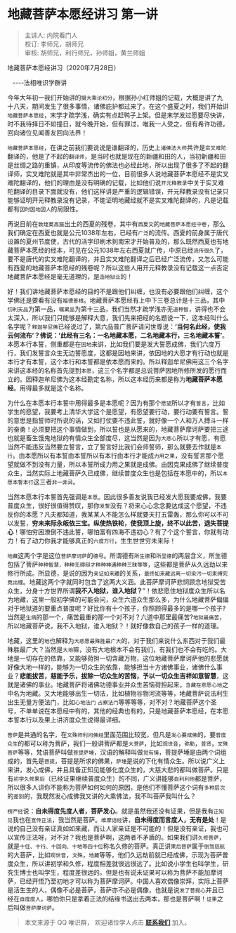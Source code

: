 # 地藏菩萨本愿经讲习 第一讲

> 主讲人: 内院看门人 <br />
> 校订: 李师兄，胡师兄 <br />
> 审核: 胡师兄，利行师兄，孙师姐，黄兰师姐 <br />

地藏菩萨本愿经讲习（2020年7月28日）

   ----法相唯识学群讲

今年大年初一我们开始讲的`摄大乘论初分`，根据孙小红师姐的记载，大概是讲了九十八天，期间发生了很多事情，诸佛庇护都过来了。在这个盛夏之时，我们开始讲`地藏菩萨本愿经`，末学才疏学浅，确实有点赶鸭子上架。但是末学发过愿要尽快讲，时不我待择日不如撞日，就今晚开始，但有罪过，唯我一人受之，但有希许功德，回向诸位见闻善友回向法界！

`地藏菩萨本愿经`，在讲之前我们要说说是谁翻译的，历史上`诸佛法大师`共许是`实叉难陀`翻译的，他是了不起的`翻译师`，是当时也就是现在的新疆和田的人，当初新疆和田是丝绸之路的重镇，从印度等流传的佛法也必经此地，所以出现了很多了不起的翻译师，实叉难陀就是其中非常杰出的一位，目前很多人说地藏菩萨本愿经不是实叉难陀翻译的，他们的理由是没有明确的记载，比如他们说`开元释教录`中关于实叉难陀翻译的目录下面就没有，他们这样讲是严重的逻辑错误，开元释教录没有记录只能够证明开元释教录没有记录，不能证明地藏经就不是实叉难陀翻译的，凡是记载都有`因时因地因人`的局限性。

再说目前在`敦煌莫高窟`出土的西夏的残卷，其中有`西夏文`的`地藏菩萨本愿经中卷`，那么我们确定在西夏也就是公元1038年左右，已经有`广泛`的流传。西夏的前身属于唐代设置的夏州节度使，古代的活字印刷术到南宋才开始普及的，那么既然西夏也有地藏菩萨本愿经的经本，可见在公元1038年左右西夏就广传，中原已经`流传很久`了，要不是唐代的实叉难陀翻译的，并且实叉难陀翻译之后已经广泛流传，又怎么可能有西夏的地藏菩萨本愿经的残卷呢？所以这些人用开元释教录没有记载这一点否定地藏菩萨本愿经是毫无道理的，是`造地狱业`的！

好！我们讲地藏菩萨本愿经的目的不是跟他们纠缠，也没有必要跟他们纠缠，这个学佛还是要看有没有`福德善根`。地藏菩萨本愿经有上中下三卷总计是十三品，其中`忉利天品`为第一品，`嘱累品`为第十三品，我们当然才疏学浅亦无`道种智`，讲得也不会太深入，所以我们只能够是解释大意，我们先来把经的名题说一下，这本经叫什么名字呢？`释迦牟尼佛`已经说过了，第六品普广菩萨请问世尊说：**‘当何名此经，使我云何流布’？佛说：‘此经有三名：一名地藏本愿，二名地藏本行，三名地藏本誓’**。本愿本行本誓，侧重都是在`因地`来讲，比如我们要是发大誓愿成佛，我们六度万行，我们发誓言众生无边誓愿度，这都是因地来讲，依因地的大愿才有行动也就是本行才有本誓，这个本行和本誓都是依本愿而来的。所以释迦牟尼佛用这三个名字来讲这本经的名称首先提到`本愿`，这三个名字都是总说菩萨因地所修所发的愿行而立的。因释迦牟尼佛为这本经勘定名称，所以这本经历来都是称为**地藏菩萨本愿经**。用得最多就是这个名称。

为什么在本愿本行本誓中用得最多是本愿呢？因为有那个`愿望`所以才有`誓言`，比如学生的愿望，我要考上清华大学这个是愿望，有愿望要行动，要行动要有誓言。誓的意思是指誓师时所说的话，又如打仗要不违此誓，就好像一个人和万人搏斗一样的奋勇！必须要把这个事情做到，所以誓也是从愿来的，地藏菩萨摩诃萨要把三途也就是畜生饿鬼地狱的有情众生全部度尽，这当然是因为`大悲心`所以才有愿，有愿当然不能违反当然要立誓言，立了誓言好比我们会师誓师，那么就要去作就是`本行`。由本愿所以有本誓由本誓所以有本行由本行才能成`力用之果`，没有誓言那个愿望就做不到没有力量，所以本誓所成力用之果就是成佛。由因克果成佛了继续普度众生，当然实际上地藏菩萨久已成佛，继续普度众生也是包括在本愿中的，所以`本愿本誓本行`这三者`非一非异`。

当然本愿本行本誓首先强调是`本愿`。因此很多善友说我已经发大愿我要成佛，我要普度众生，很好很值得赞叹，那你`发誓`没有？将来心心念念要达成这个愿望，不违反你的本愿？凡夫都知道，我某某人不能怎么样就要天打五雷轰，那么你可以不可以发誓，**穷未来际永皈依三宝。纵使热铁轮，使我顶上旋，终不以此苦，退失菩提心**！哪怕穷困潦倒不违此誓，哪怕富有四海不违初心？有了个这个誓言，你就有动力！有了动力你我才能够真正的`六度万行`，生生世世穷未来际！

`地藏`这两个字是这位`菩萨摩诃萨`的`德号`。所谓德有`所生德`和`所显德`的两层含义，所生德包括了菩萨`种种智慧，种种无碍辩才种种神通种种三昧等等`，这些都是菩萨从久远劫以来修行所成。所显德，是说的因为`亲证如来藏`的关系，`最终如来藏远离一切染污一切束缚究竟出缠`。地藏这两个字就同时包含了这两大义涵。此菩萨摩诃萨悲悯顾念地狱受苦众生，分身十方世界所谓**我不入地狱，谁入地狱？**”！依悲愿住地狱度众生所以名为地藏，这里一般初学佛的可能会问，众生六道众生那么多，为什么地藏菩萨偏偏对于地狱道的要重点普度呢？好比你有十个孩子，你照顾得最多的是哪一个孩子?当然是`生病`的那一个，痛苦最重的那一个对不对？六道中那里最痛苦?`地狱最痛苦`，所以地藏菩萨说，我不入地狱，谁入地狱？！就好像救自己的孩子一样的道理。

地藏，这里的`地`也解释为`大悲愿最殊胜最广大`的，对于我们来说什么东西对于我们最殊胜最广大？当然是`大地`嘛，没有大地根本不会有我们，有我们也不会有吃的。大地是一切存在的依靠，又能够荷担一切含藏万物，这位地藏菩萨摩诃萨他的悲愿就好像大地一样的，能够为一切众生的依靠，能够担当十方诸佛事业，诸佛什么事业？**悲能拔苦，慈能予乐，拔除一切众生的苦恼，予以一切众生吉祥如意智慧**，这就是诸佛的事业。地藏菩萨将诸佛功德事业并众生苦恼荷担起来，`含藏在悲愿心地`之中名为地藏。又大地能够出生一切法，比如植物谷物河流等等，地藏菩萨说法利生出生无量方便法门，比如`心地法门` `占察法门`等等等等，对不对？地藏菩萨这个圣号，不单单说在本愿经中有的，其他的经典也有的，只是地藏菩萨本愿经，在本愿本誓本行以及果上讲济度众生说得最详细。

`菩萨`是共通的名字，在`文殊师利问佛经`里面范围比较宽，但凡是`发心要成佛`的，要`普度众生`的都可以称为菩萨，我们一般讲菩萨都是`大菩萨`，比如`观世音`，`弥勒`，`普贤`，`文殊菩萨`等等，梵语菩萨叫做`菩提萨埵`，汉语的解释叫做`觉有情`，菩提萨埵是由两个词组成的，首先是`菩提`，菩提是所求的佛果，`萨埵`是说的下化有情众生。所以说广义上来讲，发心成佛，并且具备正知见能够化度众生的，大慈大悲的都叫做菩萨。只是有`初学久修果后`（已经证果继续普度众生）的不同，广义讲能够`自利利他`都是菩萨，所以很多人讲你不能称为菩萨如何如何的原因，是他们不懂菩萨这个词有`多种层次`的`差别`的，我既然发心成佛我又讲的大乘佛法，我不叫菩萨我叫什么？

`楞严经`说：**自未得度先度人者，菩萨发心**。就是虽然我还没有证果，但是我有`正知见`我也在`宣传正法`，我当然是菩萨。`维摩诘经`讲，**自未得度而言度人，无有是处**！是说的自己没有亲证真如如来藏，而让人家亲证是不可能的！但是没有亲证，我也可以宣传正法呀，对不对？我也是菩萨啊，这两者不矛盾的。如果我们讲`久修菩萨`，就是`十住、十行、十回向、十地等四十位`称名久修的菩萨。真正讲`果后菩萨`属于`倒驾慈航`的大菩萨，比如`观世音`，`文殊`，`地藏`等等，他们久远劫前就已经成佛，示现为菩萨普度众生，所以讲初学和久修，程度相差就很远很远了。比如说小学生也叫学生，研究生博士也叫学生，程度差很远的。但是也有说未证果可以称为菩萨不能加摩诃萨，已经开悟乃至初地才可以称为菩萨摩诃萨。中国人喜欢偶像崇拜，实际上菩萨是活生生的人，偶像不必是菩萨，菩萨亦不必是偶像，也就是说`发了菩提心`并且已经在`自度度人`，哪怕你只是拿着正法的结缘书送出去两本，那也是菩萨啊！`证果`之后叫做`菩萨摩诃萨`。

> 本文来源于 QQ 唯识群， 欢迎诸位学人点击 **[联系我们](https://mp.weixin.qq.com/s/lZCfWjmLjgNR165Tx4_bCQ)** 加入。

